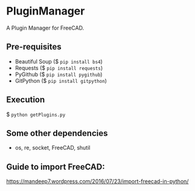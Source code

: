# PluginManager
A Plugin Manager for FreeCAD. 

## Pre-requisites
- Beautiful Soup ($ `pip install bs4`)
- Requests ($ `pip install requests`)
- PyGithub ($ `pip install pygithub`)
- GitPython ($ `pip install gitpython`)

## Execution
$ `python getPlugins.py`

## Some other dependencies
- os, re, socket, FreeCAD, shutil

## Guide to import FreeCAD:
https://mandeep7.wordpress.com/2016/07/23/import-freecad-in-python/
